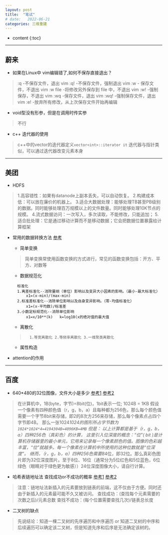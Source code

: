 ```yaml
---
layout: post
title:  "笔试"
# date:   2022-06-21
categories: 三维重建
---
```

* content
{:toc}

---
## 蔚来

* 如果在Linux中 vim编辑错了,如何不保存直接退出？
> :q -不保存文件，退出 vim
> :q! -不保存文件，强制退出 vim
> :w - 保存文件，不退出 vim
> :w file -将修改另外保存到 file 中，不退出 vim
> :w! -强制保存，不退出 vim
> :wq -保存文件，退出 vim
> :wq! -强制保存文件，退出 vim
> :e! -放弃所有修改，从上次保存文件开始再编辑


* void型没有形参，但是在调用时传实参
> 不行


* c++ 迭代器的使用
> c++中的vector的迭代器定义`vector<int>::iterator it`
> 迭代器与指针类似，可以通过迭代器改变元素本身

---
## 美团

* HDFS
> 1.高容错性：如果有datanode上副本丢失，可以自动恢复。
> 2.构建成本低：可以放在廉价的机器上。
> 3.适合大数据处理：能够处理TB甚至PB级别的数据。同时能够处理百万规模以上的文件数量。同时能够处理10K节点的规模。
> 4.流式数据访问：一次写入，多次读取，不能修改，只能追加；
> 5.适合批处理：它是通过移动计算而不是移动数据；它会把数据位置暴露给计算框架

* 常用的数据转换方法 [参考](https://blog.csdn.net/weixin_39036700/article/details/102587742?spm=1001.2101.3001.6650.2&utm_medium=distribute.pc_relevant.none-task-blog-2%7Edefault%7ECTRLIST%7ERate-2-102587742-blog-119810588.t5_download_comparev1&depth_1-utm_source=distribute.pc_relevant.none-task-blog-2%7Edefault%7ECTRLIST%7ERate-2-102587742-blog-119810588.t5_download_comparev1&utm_relevant_index=5)
  * 简单变换
  >简单变换常使用函数变换的方式进行，常见的函数变换包括：开方、平方、对数等
  * 数据规范化
  >		
        标准化
		1.离差标准化--消除量纲（单位）影响以及变异大小因素的影响。（最小-最大标准化）
			x1=(x-min)/(max-min)
		2.标准差标准化--消除单位影响以及自身变异影响。（零-均值标准化）
			x1=(x-平均数)/标准差
		3.小数定标规范化--消除单位影响
			x1=x/10**(k)   k=log10(x的绝对值的最大值

    * 离散化
    >		1.等宽离散化 2.等频率离散化 3.一维聚类离散化

    * 属性构造

* attention的作用

---
## 百度

* 640*480的32位图像，文件大小是多少  [参考1](https://blog.csdn.net/a648929081/article/details/80111255?spm=1001.2101.3001.6661.1&utm_medium=distribute.pc_relevant_t0.none-task-blog-2%7Edefault%7ECTRLIST%7ERate-1-80111255-blog-123715837.pc_relevant_multi_platform_whitelistv3&depth_1-utm_source=distribute.pc_relevant_t0.none-task-blog-2%7Edefault%7ECTRLIST%7ERate-1-80111255-blog-123715837.pc_relevant_multi_platform_whitelistv3&utm_relevant_index=1)  [参考2](https://blog.csdn.net/m0_64620705/article/details/124441474)
> 在计算机中，1B(byte，字节)=8bit(位)，1bit表示一位;  1024B = 1KB
> 假设一个像素有四种颜色值（r，g，b，a）且每种都为256色，那么每个颜色值需要一个字节8bit来存储，即2的8次方256来存储，那么每个像素点占四个字节即4B。
> 那么一张1024*1024的图形所占字节数为`1024*1024*4=4194304B=4096KB=4MB`
> 但是：
以上计算都是基于（r，g，b，a）四种256色（真彩色）的计算，
这里引入位深度的概念：“位”( bit )是计算机存储器里的最小单元，它用来记录每一个像素颜色的值。图像的色彩越丰富，“位”就越多。每一个像素在计算机中所使用的这种位数就是“位深度”。
继而，（r，g，b，a）四种256色需要8*4位，即32位。那么真彩色图片即为32位深度图片。至于8位、16位（通常分为5位红色和5位蓝色，6位绿色（眼睛对于绿色更为敏感））24位深度图像大小，请自行计算。

* 哈希表链地址法 查找成功or不成功的概率 [参考1](https://www.cnblogs.com/gavanwanggw/p/7307596.html) [参考2](https://www.csdn.net/tags/MtjaUg1sNjk4ODktYmxvZwO0O0OO0O0O.html)
> 注意：链地址法新插入的元素要放到链表的前端，这不仅由于方便。同时还由于新插入的元素最可能不久又被访问。
> 查找成功：(查找每个元素需要的次数之后)/元素总数
> 查找不成功：(每个位置需要查找几次)/链表总长度

* 二叉树的缺点
> 先说结论：知道一棵二叉树的先序遍历和中序遍历 or  知道二叉树的中序和后续遍历可以确定该二叉树，但是知道先序和后序是无法确定该树的。
